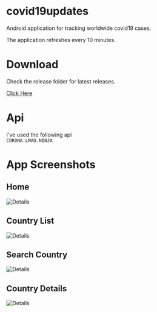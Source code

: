 # covid19updates   
Android application for tracking worldwide covid19 cases.

The application refreshes every 10 minutes.


# Download 

Check the release folder for latest releases.

[Click Here](https://github.com/vikaspatelp83/covid19updates/tree/master/release)

# Api
I've used the following api   
`CORONA.LMAO.NINJA`


# App Screenshots

## Home 
![Details](release/screenshots/home.jpg)

## Country List 
![Details](release/screenshots/list.jpg)

## Search Country 
![Details](release/screenshots/search.jpg)

## Country Details 
![Details](release/screenshots/detail.jpg)



